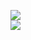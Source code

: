 [![](https://img.shields.io/badge/Made%20With-Github%20Spray-lightgrey.svg?style=for-the-badge&logo=github)](https://github.com/Annihil/github-spray#5747)  
[![](https://i.imgur.com/2DrTn0Z.gif)](https://github.com/Annihil/github-spray)
